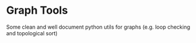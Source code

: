 # Graph Tools
Some clean and well document python utils for graphs (e.g. loop checking and topological sort)
